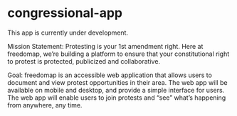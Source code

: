 # congressional-app

This app is currently under development. 


Mission Statement:
Protesting is your 1st amendment right. Here at freedomap, we’re building a platform to ensure that your constitutional right to protest is protected, publicized and collaborative. 

Goal: 
freedomap is an accessible web application that allows users to document and view protest opportunities in their area. The web app will be available on mobile and desktop, and provide a simple interface for users. The web app will enable users to join protests and “see” what’s happening from anywhere, any time. 
